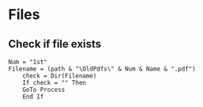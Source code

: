 # Files
## Check if file exists
```
Num = "1st"
Filename = (path & "\OldPdfs\" & Num & Name & ".pdf")
    check = Dir(Filename)
    If check = "" Then
    GoTo Process
    End If
```
